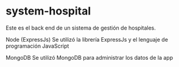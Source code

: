 # system-hospital
Este es el back end de un sistema de gestión de hospitales.

Node (ExpressJs)
Se utilizó la librería ExpressJs y el lenguaje de programación JavaScript

MongoDB
Se utilizó MongoDB para administrar los datos de la app
